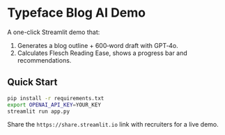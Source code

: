 
# Typeface Blog AI Demo

A one-click Streamlit demo that:

1. Generates a blog outline + 600‑word draft with GPT‑4o.
2. Calculates Flesch Reading Ease, shows a progress bar and recommendations.

## Quick Start

```bash
pip install -r requirements.txt
export OPENAI_API_KEY=YOUR_KEY
streamlit run app.py
```

Share the `https://share.streamlit.io` link with recruiters for a live demo.
